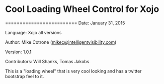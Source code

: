 # Cool Loading Wheel Control for Xojo
=========================
Date: January 31, 2015

Language: Xojo all versions

Author: Mike Cotrone (mikec@intelligentvisibility.com)

Version: 1.0.1

Contributors: Will Shanks, Tomas Jakobs

This is a "loading wheel" that is very cool looking and has a twitter bootstrap feel to it. 

